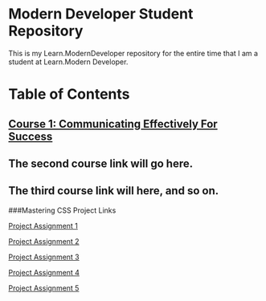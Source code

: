 # Modern Developer Student Repository
This is my Learn.ModernDeveloper repository for the entire time that I am a student at Learn.Modern Developer.

# Table of Contents

## [Course 1: Communicating Effectively For Success](Course-01-Communicating-Effectively-For-Success)
## The second course link will go here.
## The third course link will here, and so on.


###Mastering CSS Project Links

[Project Assignment 1](http://imanuelgittens.github.io/learning-web-components/masteringCSS/projectAssignment1/tabs.html)

[Project Assignment 2](http://imanuelgittens.github.io/learning-web-components/masteringCSS/projectAssignment2/accordion.html)

[Project Assignment 3](http://imanuelgittens.github.io/learning-web-components/masteringCSS/projectAssignment3/card.html)

[Project Assignment 4](http://imanuelgittens.github.io/learning-web-components/masteringCSS/projectAssignment4/gallery.html)

[Project Assignment 5](http://imanuelgittens.github.io/learning-web-components/masteringCSS/projectAssignment5/about.html)
